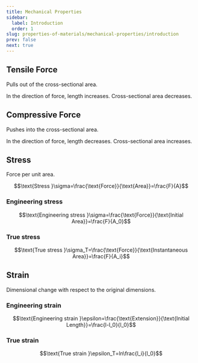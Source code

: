 ```yaml
---
title: Mechanical Properties
sidebar:
  label: Introduction
  order: 1
slug: properties-of-materials/mechanical-properties/introduction
prev: false
next: true
---
```


## Tensile Force

Pulls out of the cross-sectional area.

In the direction of force, length increases. Cross-sectional area decreases.

## Compressive Force

Pushes into the cross-sectional area.

In the direction of force, length decreases. Cross-sectional area increases.

## Stress

Force per unit area.

```math
\text{Stress }\sigma=\frac{\text{Force}}{\text{Area}}=\frac{F}{A}
```

### Engineering stress

```math
\text{Engineering stress }\sigma=\frac{\text{Force}}{\text{Initial Area}}=\frac{F}{A_0}
```

### True stress

```math
\text{True stress }\sigma_T=\frac{\text{Force}}{\text{Instantaneous Area}}=\frac{F}{A_i}
```

## Strain

Dimensional change with respect to the original dimensions.

### Engineering strain

```math
\text{Engineering strain }\epsilon=\frac{\text{Extension}}{\text{Initial Length}}=\frac{l-l_0}{l_0}
```

### True strain

```math
\text{True strain }\epsilon_T=ln\frac{l_i}{l_0}
```
